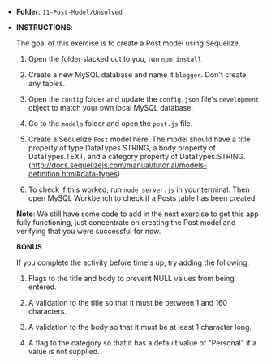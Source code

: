 * **Folder**: `11-Post-Model/Unsolved`

* **INSTRUCTIONS**:

  The goal of this exercise is to create a Post model using Sequelize.

  1) Open the folder slacked out to you, run `npm install`

  2) Create a new MySQL database and name it `blogger`. Don't create any tables.

  3) Open the `config` folder and update the `config.json` file's `development` object to match your own local MySQL database.

  4) Go to the `models` folder and open the `post.js` file.

  5) Create a Sequelize `Post` model here. The model should have a title property of type DataTypes.STRING, a body property of DataTypes.TEXT, and a category property of DataTypes.STRING. 
  (<http://docs.sequelizejs.com/manual/tutorial/models-definition.html#data-types>)

  6) To check if this worked, run `node server.js` in your terminal. Then open MySQL Workbench to check if a Posts table has been created.

  **Note**: We still have some code to add in the next exercise to get this app fully functioning, just concentrate on creating the Post model and verifying that you were successful for now.

  **BONUS**

  If you complete the activity before time's up, try adding the following:

  1) Flags to the title and body to prevent NULL values from being entered.

  2) A validation to the title so that it must be between 1 and 160 characters.

  3) A validation to the body so that it must be at least 1 character long.

  4) A flag to the category so that it has a default value of "Personal" if a value is not supplied.
